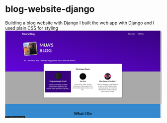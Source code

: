 # blog-website-django
Building a blog website with Django
I built the web app with Django and I used plain CSS for styling
![Project Preview](./website/media/preview/home-page.png)
